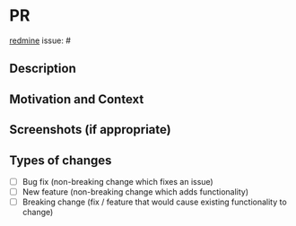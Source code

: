 # PR

[redmine](https://redmine.thebarkingdog.tw/issues/?)
issue: #

## Description

<!-- 描述你的修改內容 -->

## Motivation and Context

<!-- 為什麼需要進行此更改？它解決什麼問題？ -->

## Screenshots (if appropriate)

<!-- 有需要的話，可以提供一些新功能的截圖。 -->

## Types of changes

- [ ] Bug fix (non-breaking change which fixes an issue)
- [ ] New feature (non-breaking change which adds functionality)
- [ ] Breaking change (fix / feature that would cause existing functionality to change)
